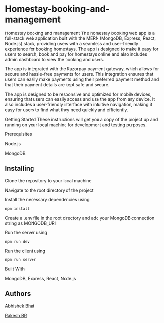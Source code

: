 # Homestay-booking-and-management
Homestay booking and management
The homestay booking web app is a full-stack web application built with the MERN (MongoDB, Express, React, Node.js) stack, providing users with a seamless and user-friendly experience for booking homestays. The app is designed to make it easy for users to search, book and pay for homestays online and also includes admin dashboard to view the booking and users.

The app is integrated with the Razorpay payment gateway, which allows for secure and hassle-free payments for users. This integration ensures that users can easily make payments using their preferred payment method and that their payment details are kept safe and secure.

The app is designed to be responsive and optimized for mobile devices, ensuring that users can easily access and use the app from any device. It also includes a user-friendly interface with intuitive navigation, making it easy for users to find what they need quickly and efficiently.

Getting Started
These instructions will get you a copy of the project up and running on your local machine for development and testing purposes.

Prerequisites

Node.js 

MongoDB 

## Installing 
Clone the repository to your local machine

Navigate to the root directory of the project

Install the necessary dependencies using
```
npm install
```
Create a .env file in the root directory and add your MongoDB connection string as MONGODB_URI

Run the server using 
```
npm run dev
```
Run the client using 
``` 
npm run server 
```

Built With

MongoDB,
Express,
React,
Node.js
## Authors
[Abhishek Bhat](https://github.com/Abhi-Bhat18)

[Rakesh BR](https://github.com/RakeshBR55)


